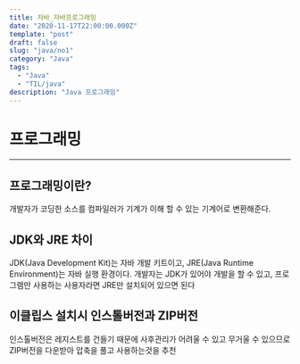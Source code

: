 ```yaml
---
title: 자바_자바프로그래밍
date: "2020-11-17T22:00:00.000Z"
template: "post"
draft: false
slug: "java/no1"
category: "Java"
tags:
  - "Java"
  - "TIL/java"
description: "Java 프로그래밍"
---
```


# 프로그래밍
- - - -

## 프로그래밍이란?

개발자가 코딩한 소스를 컴파일러가 기계가 이해 할 수 있는 기계어로 변환해준다.

## JDK와 JRE 차이
JDK(Java Development Kit)는 자바 개발 키트이고, JRE(Java Runtime Environment)는 자바 실행 환경이다. 개발자는 JDK가 있어야 개발을 할 수 있고, 프로그램만 사용하는 사용자라면 JRE만 설치되어 있으면 된다

## 이클립스 설치시 인스톨버전과 ZIP버전
인스톨버전은 레지스트를 건들기 때문에 사후관리가 어려울 수 있고 무거울 수 있으므로 ZIP버전을 다운받아 압축을 풀고 사용하는것을 추천
